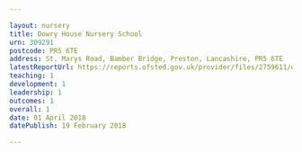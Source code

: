```yaml
---

layout: nursery
title: Dowry House Nursery School
urn: 309291
postcode: PR5 6TE
address: St. Marys Road, Bamber Bridge, Preston, Lancashire, PR5 6TE
latestReportUrl: https://reports.ofsted.gov.uk/provider/files/2759611/urn/309291.pdf
teaching: 1
development: 1
leadership: 1
outcomes: 1
overall: 1
date: 01 April 2018 
datePublish: 19 February 2018

---
```

